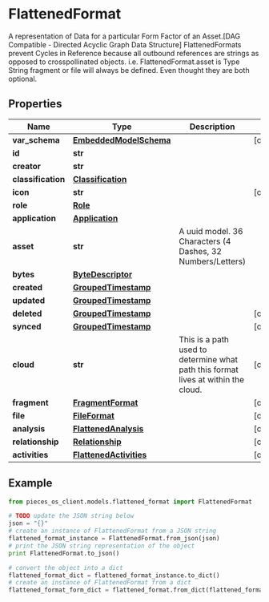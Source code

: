 # FlattenedFormat

A representation of Data for a particular Form Factor of an Asset.[DAG Compatible - Directed Acyclic Graph Data Structure]  FlattenedFormats prevent Cycles in Reference because all outbound references are strings as opposed to crosspollinated objects.  i.e. FlattenedFormat.asset is Type String  fragment or file will always be defined. Even thought they are both optional.

## Properties

Name | Type | Description | Notes
------------ | ------------- | ------------- | -------------
**var_schema** | [**EmbeddedModelSchema**](EmbeddedModelSchema) |  | [optional] 
**id** | **str** |  | 
**creator** | **str** |  | 
**classification** | [**Classification**](Classification) |  | 
**icon** | **str** |  | [optional] 
**role** | [**Role**](Role) |  | 
**application** | [**Application**](Application) |  | 
**asset** | **str** | A uuid model. 36 Characters (4 Dashes, 32 Numbers/Letters)  | 
**bytes** | [**ByteDescriptor**](ByteDescriptor) |  | 
**created** | [**GroupedTimestamp**](GroupedTimestamp) |  | 
**updated** | [**GroupedTimestamp**](GroupedTimestamp) |  | 
**deleted** | [**GroupedTimestamp**](GroupedTimestamp) |  | [optional] 
**synced** | [**GroupedTimestamp**](GroupedTimestamp) |  | [optional] 
**cloud** | **str** | This is a path used to determine what path this format lives at within the cloud. | [optional] 
**fragment** | [**FragmentFormat**](FragmentFormat) |  | [optional] 
**file** | [**FileFormat**](FileFormat) |  | [optional] 
**analysis** | [**FlattenedAnalysis**](FlattenedAnalysis) |  | [optional] 
**relationship** | [**Relationship**](Relationship) |  | [optional] 
**activities** | [**FlattenedActivities**](FlattenedActivities) |  | [optional] 

## Example

```python
from pieces_os_client.models.flattened_format import FlattenedFormat

# TODO update the JSON string below
json = "{}"
# create an instance of FlattenedFormat from a JSON string
flattened_format_instance = FlattenedFormat.from_json(json)
# print the JSON string representation of the object
print FlattenedFormat.to_json()

# convert the object into a dict
flattened_format_dict = flattened_format_instance.to_dict()
# create an instance of FlattenedFormat from a dict
flattened_format_form_dict = flattened_format.from_dict(flattened_format_dict)
```



